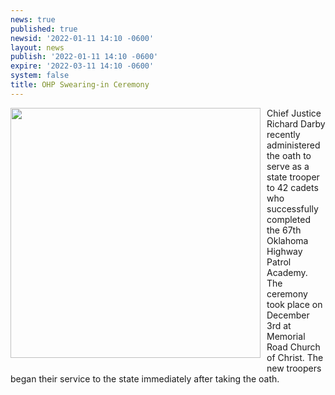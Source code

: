 ```yaml
---
news: true
published: true
newsid: '2022-01-11 14:10 -0600'
layout: news
publish: '2022-01-11 14:10 -0600'
expire: '2022-03-11 14:10 -0600'
system: false
title: OHP Swearing-in Ceremony
---
```

<img style="width: 400px; float: left; margin: 0 10px 10px 0;" src="https://www.oscn.net/static/news/chief-swearing-in-ohp.jpg" />

Chief Justice Richard Darby recently administered the oath to serve as a state trooper to 42 cadets who successfully completed the 67th Oklahoma Highway Patrol Academy. The ceremony took place on December 3rd at Memorial Road Church of Christ. The new troopers began their service to the state immediately after taking the oath.
